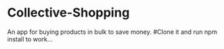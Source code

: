 # Collective-Shopping
An app for buying products in bulk to save money.
#Clone it and run npm install to work...

